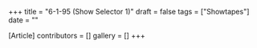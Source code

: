 +++
title = "6-1-95 (Show Selector 1)"
draft = false
tags = ["Showtapes"]
date = ""

[Article]
contributors = []
gallery = []
+++